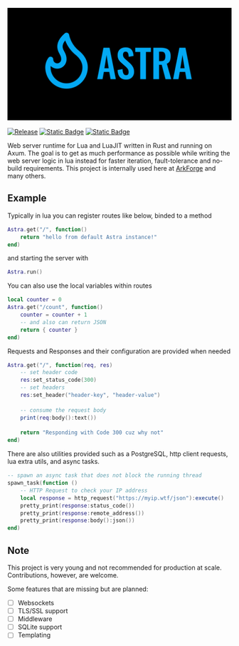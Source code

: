 ![Banner](./docs/banner.png)

[![Release](https://github.com/ArkForgeLabs/Astra/actions/workflows/release.yml/badge.svg)](https://github.com/ArkForgeLabs/Astra/actions/workflows/release.yml)
[![Static Badge](https://img.shields.io/badge/Join-The_Discord-blue?style=flat&logo=discord&color=blue)](https://discord.com/invite/6PMjUx8x3b)
[![Static Badge](https://img.shields.io/badge/Read_The_Docs-blue?style=flat&logo=docsdotrs&color=%23000000)](https://astra.arkforge.net/docs/latest)

Web server runtime for Lua and LuaJIT written in Rust and running on Axum. The goal is to get as much performance as possible while writing the web server logic in lua instead for faster iteration, fault-tolerance and no-build requirements. This project is internally used here at [ArkForge](https://arkforge.net) and many others.

## Example

Typically in lua you can register routes like below, binded to a method

```lua
Astra.get("/", function()
    return "hello from default Astra instance!"
end)
```

and starting the server with

```lua
Astra.run()
```

You can also use the local variables within routes

```lua
local counter = 0
Astra.get("/count", function()
    counter = counter + 1
    -- and also can return JSON
    return { counter }
end)
```

Requests and Responses and their configuration are provided when needed

```lua
Astra.get("/", function(req, res)
    -- set header code
    res:set_status_code(300)
    -- set headers
    res:set_header("header-key", "header-value")

    -- consume the request body
    print(req:body():text())

    return "Responding with Code 300 cuz why not"
end)
```

There are also utilities provided such as a PostgreSQL, http client requests, lua extra utils, and async tasks.

```lua
-- spawn an async task that does not block the running thread
spawn_task(function ()
    -- HTTP Request to check your IP address
    local response = http_request("https://myip.wtf/json"):execute()
    pretty_print(response:status_code())
    pretty_print(response:remote_address())
    pretty_print(response:body():json())
end)
```

## Note

This project is very young and not recommended for production at scale. Contributions, however, are welcome.

Some features that are missing but are planned:

- [ ] Websockets
- [ ] TLS/SSL support
- [ ] Middleware
- [ ] SQLite support
- [ ] Templating
